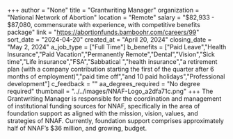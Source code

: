 +++
author = "None"
title = "Grantwriting Manager"
organization = "National Network of Abortion"
location = "Remote"
salary = "$82,933 - $87,080, commensurate with experience, with competitive benefits package"
link = "https://abortionfunds.bamboohr.com/careers/99"
sort_date = "2024-04-20"
created_at = "April 20, 2024"
closing_date = "May 2, 2024"
a_job_type = ["Full Time"]
b_benefits = ["Paid Leave","Health Insurance","Paid Vacation","Permanently Remote","Dental","Vision","Sick time","Life insurance","FSA","Sabbatical ","health insurance","a retirement plan (with a company contribution starting the first of the quarter after 6 months of employment)","paid time off","and 10 paid holidays","Professional development"]
c_feedback = ""
aa_degrees_required = "No degree required"
thumbnail = "../../images/NNAF-Logo_a2dfa71c.png"
+++
The Grantwriting Manager is responsible for the coordination and management of institutional funding sources for NNAF, specifically in the area of foundation support as aligned with the mission, vision, values, and strategies of NNAF. Currently, foundation support comprises approximately half of NNAF’s $36 million, and growing, budget.